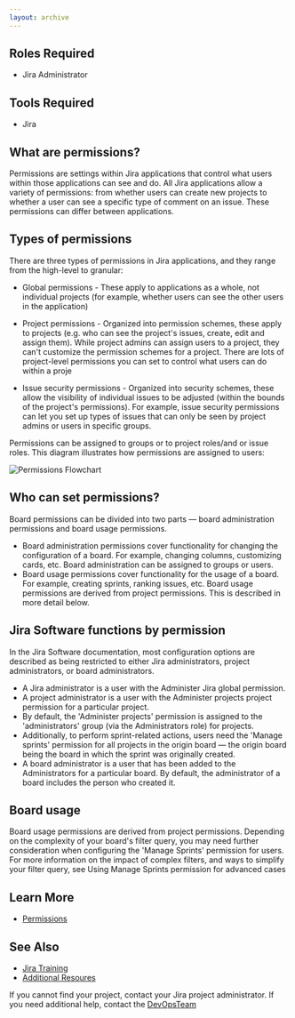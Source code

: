 ```yaml
---
layout: archive
---
```

## Roles Required
* Jira Administrator

## Tools Required
* Jira

## What are permissions?
Permissions are settings within Jira applications that control what users within those applications can see and do. All Jira applications allow a variety of permissions: from whether users can create new projects to whether a user can see a specific type of comment on an issue. These permissions can differ between applications.

## Types of permissions
There are three types of permissions in Jira applications, and they range from the high-level to granular: 
* Global permissions - These apply to applications as a whole, not individual projects (for example, whether users can see the other users in the application)

* Project permissions - Organized into permission schemes, these apply to projects (e.g. who can see the project's issues, create, edit and assign them). While project admins can assign users to a project, they can't customize the permission schemes for a project. There are lots of project-level permissions you can set to control what users can do within a proje

* Issue security permissions - Organized into security schemes, these allow the visibility of individual issues to be adjusted (within the bounds of the project's permissions). For example, issue security permissions can let you set up types of issues that can only be seen by project admins or users in specific groups.

Permissions can be assigned to groups or to project roles/and or issue roles. This diagram illustrates how permissions are assigned to users:

![Permissions Flowchart](/DevOps-Coms-Public/assets/images/jira/jira_permissions_img1.jpg)

## Who can set permissions?
Board permissions can be divided into two parts — board administration permissions and board usage permissions.
* Board administration permissions cover functionality for changing the configuration of a board. For example, changing columns, customizing cards, etc. Board administration can be assigned to groups or users. 
* Board usage permissions cover functionality for the usage of a board. For example, creating sprints, ranking issues, etc. Board usage permissions are derived from project permissions. This is described in more detail below.

## Jira Software functions by permission
In the Jira Software documentation, most configuration options are described as being restricted to either Jira administrators, project administrators, or board administrators.  
* A Jira administrator is a user with the Administer Jira global permission.  
* A project administrator is a user with the Administer projects project permission for a particular project. 
* By default, the 'Administer projects' permission is assigned to the 'administrators' group (via the Administrators role) for projects.
* Additionally, to perform sprint-related actions, users need the 'Manage sprints' permission for all projects in the origin board — the origin board being the board in which the sprint was originally created.
* A board administrator is a user that has been added to the Administrators for a particular board. By default, the administrator of a board includes the person who created it.

## Board usage
Board usage permissions are derived from project permissions.
Depending on the complexity of your board's filter query, you may need further consideration when configuring the 'Manage Sprints' permission for users. For more information on the impact of complex filters, and ways to simplify your filter query, see Using Manage Sprints permission for advanced cases

## Learn More
* [Permissions](https://confluence.atlassian.com/jirasoftwareserver/permissions-overview-939938996.html)

## See Also
* [Jira Training](/_posts/2019-12-20-jira-training.md)
* [Additional Resoures](/_posts/2019-12-20-jira-additional-resources.md)

If you cannot find your project, contact your Jira project administrator. If you need additional help, contact the [DevOpsTeam](mailto:DevOpsTeam@va.gov)
